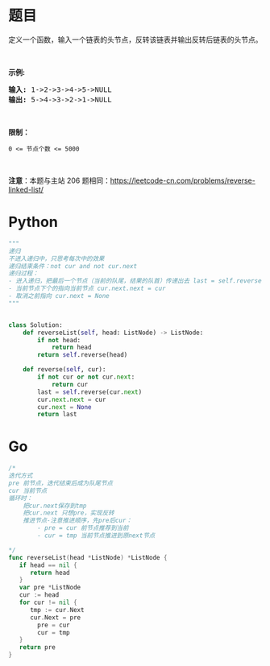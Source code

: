 # 题目
<p>定义一个函数，输入一个链表的头节点，反转该链表并输出反转后链表的头节点。</p>

<p>&nbsp;</p>

<p><strong>示例:</strong></p>

<pre><strong>输入:</strong> 1-&gt;2-&gt;3-&gt;4-&gt;5-&gt;NULL
<strong>输出:</strong> 5-&gt;4-&gt;3-&gt;2-&gt;1-&gt;NULL</pre>

<p>&nbsp;</p>

<p><strong>限制：</strong></p>

<p><code>0 &lt;= 节点个数 &lt;= 5000</code></p>

<p>&nbsp;</p>

<p><strong>注意</strong>：本题与主站 206 题相同：<a href="https://leetcode-cn.com/problems/reverse-linked-list/">https://leetcode-cn.com/problems/reverse-linked-list/</a></p>

# Python

```python
"""
递归
不进入递归中，只思考每次中的效果
递归结束条件：not cur and not cur.next
递归过程：
- 进入递归，把最后一个节点（当前的队尾，结果的队首）传递出去 last = self.reverse(cur.next)
- 当前节点下个的指向当前节点 cur.next.next = cur
- 取消之前指向 cur.next = None
"""


class Solution:
    def reverseList(self, head: ListNode) -> ListNode:
        if not head:
            return head
        return self.reverse(head)

    def reverse(self, cur):
        if not cur or not cur.next:
            return cur
        last = self.reverse(cur.next)
        cur.next.next = cur
        cur.next = None
        return last
```

# Go

```go
/*
迭代方式
pre 前节点，迭代结束后成为队尾节点
cur 当前节点
循环时：
    把cur.next保存到tmp
    把cur.next 只想pre，实现反转
    推进节点-注意推进顺序，先pre后cur：
        - pre = cur 前节点推荐到当前
        - cur = tmp 当前节点推进到原next节点

*/
func reverseList(head *ListNode) *ListNode {
   if head == nil {
      return head
   }
   var pre *ListNode
   cur := head
   for cur != nil {
      tmp := cur.Next
      cur.Next = pre
        pre = cur
        cur = tmp
   }
   return pre
}
```
